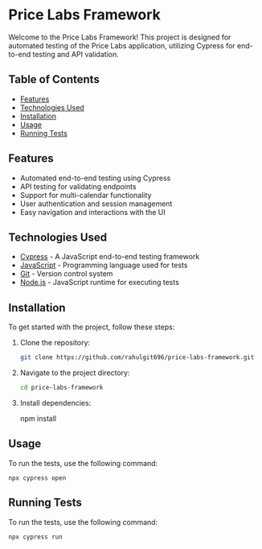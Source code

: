 # Price Labs Framework

Welcome to the Price Labs Framework! This project is designed for automated testing of the Price Labs application, utilizing Cypress for end-to-end testing and API validation.

## Table of Contents

- [Features](#features)
- [Technologies Used](#technologies-used)
- [Installation](#installation)
- [Usage](#usage)
- [Running Tests](#running-tests)

## Features

- Automated end-to-end testing using Cypress
- API testing for validating endpoints
- Support for multi-calendar functionality
- User authentication and session management
- Easy navigation and interactions with the UI

## Technologies Used

- [Cypress](https://www.cypress.io/) - A JavaScript end-to-end testing framework
- [JavaScript](https://developer.mozilla.org/en-US/docs/Web/JavaScript) - Programming language used for tests
- [Git](https://git-scm.com/) - Version control system
- [Node.js](https://nodejs.org/) - JavaScript runtime for executing tests

## Installation

To get started with the project, follow these steps:

1. Clone the repository:
   ```bash
   git clone https://github.com/rahulgit696/price-labs-framework.git
2. Navigate to the project directory:
   ```bash
   cd price-labs-framework
3. Install dependencies:

   npm install

## Usage
To run the tests, use the following command:

    npx cypress open
    

## Running Tests
To run the tests, use the following command:

    npx cypress run
